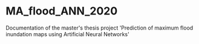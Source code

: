 # MA_flood_ANN_2020
Documentation of the master's thesis project 'Prediction of maximum flood inundation maps using Artificial Neural Networks'
